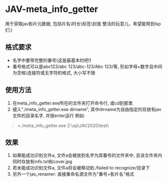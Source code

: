 # JAV-meta_info_getter
用于获取jav影片元数据, 包括片名\时长\标签\封面
整活的玩意儿，希望能帮到lsp们:)

## 格式要求
* 名字中要带完整的番号(这是最基本的吧!)
* 番号格式可以是abc123/abc 123/abc-123/Abc 123/等, 形如字母+数字且中间为空格\连接符或无字符的格式, 大小写不限

## 使用方法
1. 在meta_info_getter.exe所在的文件夹打开命令行, 或cd到那里.
2. 键入"./meta_info_getter.exe dirname", 其中dirname为自由指定的存放有jav文件的目录名字, 并按enter运行
  例如:
> \>./meta_info_getter.exe Z:\xp\JAV2020\test\

## 效果
1. 如果能成功识别文件a, 文件a会被放到名字为其番号的文件夹中, 且该文件夹内同时存放有info.txt和cover.jpg
2. 若未能成功识别文件a, 文件a将会被移动到./failed to recognize/目录下
3. 另外一个jav_renamer: 直接重命名源文件为"番号+影片名"格式
